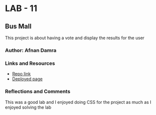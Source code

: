 # LAB - 11

## Bus Mall

This project is about having a vote and display the results for the user

### Author: Afnan Damra

### Links and Resources
* [Repo link](https://github.com/afnandamra/BusMall)
* [Deployed page](https://afnandamra.github.io/BusMall/)

### Reflections and Comments
This was a good lab and I enjoyed doing CSS for the project as much as I enjoyed solving the lab
